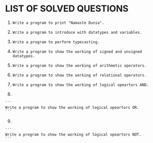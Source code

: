 # LIST OF SOLVED QUESTIONS

1.  
    ```
    Write a program to print "Namaste Dunia".
    ```

2.  
    ```
    Write a program to introduce with datatypes and variables.
    ```
    
3.  
    ```
    Write a program to perform typecasting.
    ```
    
4.  
    ```
    Write a program to show the working of signed and unsigned datatypes.
    ```
    
5.  
    ```
    Write a program to show the working of arithmetic operators.
    ```
    
6.
    ```
    Write a program to show the working of relational operators.
    ```

7.
    ```
    Write a program to show the working of logical opeartors AND.
    ```

  8.
    ```
    Write a program to show the working of logical opeartors OR.
    ```

  9.
    ```
    Write a program to show the working of logical opeartors NOT.
    ```
